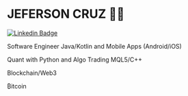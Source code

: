 # JEFERSON CRUZ :man_technologist:

[![Linkedin Badge](https://img.shields.io/badge/-LinkedIn-blue?style=flat-square&logo=Linkedin&logoColor=white&link=https://www.linkedin.com/in/rebeccamanzi/)](https://www.linkedin.com/in/jeferson-cruz-4b4abb35/)

Software Engineer Java/Kotlin and Mobile Apps (Android/iOS)

Quant with Python and Algo Trading MQL5/C++

Blockchain/Web3

₿itcoin
